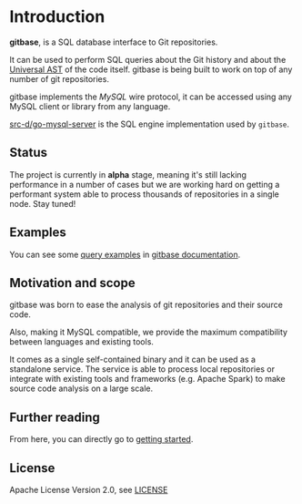 # Introduction

**gitbase**, is a SQL database interface to Git repositories.

It can be used to perform SQL queries about the Git history and about the [Universal AST](https://doc.bblf.sh/) of the code itself. gitbase is being built to work on top of any number of git repositories.

gitbase implements the _MySQL_ wire protocol, it can be accessed using any MySQL client or library from any language.

[src-d/go-mysql-server](https://github.com/src-d/go-mysql-server) is the SQL engine implementation used by `gitbase`.

## Status

The project is currently in **alpha** stage, meaning it's still lacking performance in a number of cases but we are working hard on getting a performant system able to process thousands of repositories in a single node. Stay tuned!

## Examples

You can see some [query examples](using-gitbase/examples.md) in [gitbase documentation](https://github.com/src-d/gitbase/tree/f68dd7f644c24e3acba490a20c6c735b7770c54b/docs/README.md).

## Motivation and scope

gitbase was born to ease the analysis of git repositories and their source code.

Also, making it MySQL compatible, we provide the maximum compatibility between languages and existing tools.

It comes as a single self-contained binary and it can be used as a standalone service. The service is able to process local repositories or integrate with existing tools and frameworks \(e.g. Apache Spark\) to make source code analysis on a large scale.

## Further reading

From here, you can directly go to [getting started](using-gitbase/getting-started.md).

## License

Apache License Version 2.0, see [LICENSE](https://github.com/src-d/gitbase/tree/f68dd7f644c24e3acba490a20c6c735b7770c54b/LICENSE/README.md)

